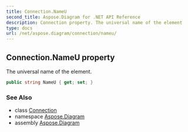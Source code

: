 ```yaml
---
title: Connection.NameU
second_title: Aspose.Diagram for .NET API Reference
description: Connection property. The universal name of the element
type: docs
url: /net/aspose.diagram/connection/nameu/
---
```

## Connection.NameU property

The universal name of the element.

```csharp
public string NameU { get; set; }
```

### See Also

* class [Connection](../)
* namespace [Aspose.Diagram](../../connection/)
* assembly [Aspose.Diagram](../../../)


